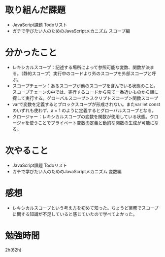 # 取り組んだ課題
- JavaScript課題 Todoリスト
- ガチで学びたい人のためのJavaScriptメカニズム スコープ編
# 分かったこと
- レキシカルスコープ：記述する場所によって参照可能な変数、関数が決まる。（静的スコープ）実行中のコードより外のスコープを外部スコープと呼ぶ。
- スコープチェーン：あるスコープが他のスコープを含んでいる状態のこと。スコープチェーンの中では、実行するコードから見て一番近いものから順に探して実行する。グローバルスコープ＞スクリプトスコープ＞関数スコープ
- varで変数を定義するとブロックスコープが形成されない。またvar let constのいずれも使わず、a = 1 のように定義するとグローバルスコープとなる。
- クロージャー：レキシカルスコープの変数を関数が使用している状態。クロージャを使うことでプライベート変数の定義と動的な関数の生成が可能になる。
# 次やること
- JavaScript課題 Todoリスト
- ガチで学びたい人のためのJavaScriptメカニズム 変数編
# 感想
- レキシカルスコープという考え方を初めて知った。ちょうど業務でスコープに関する知識が不足していると感じていたので学べてよかった。
# 勉強時間
2h(62h)